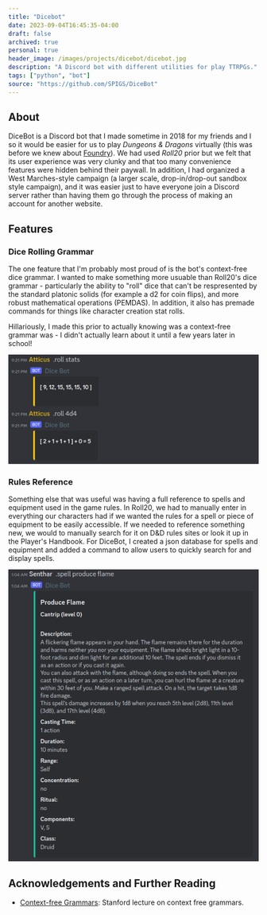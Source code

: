 ```yaml
---
title: "Dicebot"
date: 2023-09-04T16:45:35-04:00
draft: false
archived: true
personal: true
header_image: /images/projects/dicebot/dicebot.jpg
description: "A Discord bot with different utilities for play TTRPGs."
tags: ["python", "bot"]
source: "https://github.com/SPIGS/DiceBot"
---
```


## About

DiceBot is a Discord bot that I made sometime in 2018 for my friends and I so it would be easier for us to play *Dungeons & Dragons* virtually (this was before we knew about [Foundry](https://foundryvtt.com/)). We had used *Roll20* prior but we felt that its user experience was very clunky and that too many convenience features were hidden behind their paywall. In addition, I had organized a West Marches-style campaign (a larger scale, drop-in/drop-out sandbox style campaign), and it was easier just to have everyone join a Discord server rather than having them go through the process of making an account for another website.

## Features

### Dice Rolling Grammar

The one feature that I'm probably most proud of is the bot's context-free dice grammar. I wanted to make something more usuable than Roll20's dice grammar - particularly the ability to "roll" dice that can't be respresented by the standard platonic solids (for example a d2 for coin flips), and more robust mathematical operations (PEMDAS). In addition, it also has premade commands for things like character creation stat rolls. 

Hillariously, I made this prior to actually knowing was a context-free grammar was - I didn't actually learn about it until a few years later in school!

![An example of a dice roll command](dice_roll.png)

### Rules Reference

Something else that was useful was having a full reference to spells and equipment used in the game rules. In Roll20, we had to manually enter in everything our characters had if we wanted the rules for a spell or piece of equipment to be easily accessible. If we needed to reference something new, we would to manually search for it on D&D rules sites or look it up in the Player's Handbook. For DiceBot, I created a json database for spells and equipment and added a command to allow users to quickly search for and display spells.

![An example of a reference command](spell_reference.png)

## Acknowledgements and Further Reading

- [Context-free Grammars](https://web.stanford.edu/class/archive/cs/cs103/cs103.1142/lectures/17/Small17.pdf): Stanford lecture on context free grammars.